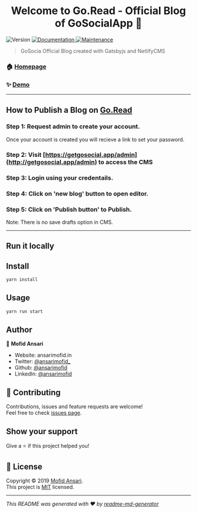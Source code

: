 <h1 align="center">Welcome to Go.Read - Official Blog of GoSocialApp 👋</h1>
<p>
  <img alt="Version" src="https://img.shields.io/badge/version-1.0.0-blue.svg?cacheSeconds=2592000" />
  <a href="https://github.com/hapramp/go.read#readme" target="_blank">
    <img alt="Documentation" src="https://img.shields.io/badge/documentation-yes-brightgreen.svg" />
  </a>
  <a href="https://github.com/hapramp/go.read/graphs/commit-activity" target="_blank">
    <img alt="Maintenance" src="https://img.shields.io/badge/Maintained%3F-yes-green.svg" />
  </a>
</p>

> GoSocia Official Blog created with Gatsbyjs and NetlifyCMS 

### 🏠 [Homepage](https://github.com/hapramp/go.read#readme)

### ✨ [Demo](https://getgosocial.app/blog)

---

## How to Publish a Blog on [Go.Read](https://getgosocial.app/blog)

### Step 1: Request admin to create your account. 
Once your account is created you will recieve a link to set your password.

 ### Step 2: Visit [https://getgosocial.app/admin](http://getgosocial.app/admin) to access the CMS

 ### Step 3: Login using your credentails.
 
 
 ### Step 4: Click on 'new blog' button to open editor.
 
 ### Step 5: Click on 'Publish button' to Publish.
 Note: There is no save drafts option in CMS.

---

## Run it locally

## Install

```sh
yarn install
```

## Usage

```sh
yarn run start
```


## Author

👤 **Mofid Ansari**

* Website: ansarimofid.in
* Twitter: [@ansarimofid\_](https://twitter.com/ansarimofid\_)
* Github: [@ansarimofid](https://github.com/ansarimofid)
* LinkedIn: [@ansarimofid](https://linkedin.com/in/ansarimofid)

## 🤝 Contributing

Contributions, issues and feature requests are welcome!<br />Feel free to check [issues page](https://github.com/hapramp/go.read/issues).

## Show your support

Give a ⭐️ if this project helped you!

## 📝 License

Copyright © 2019 [Mofid Ansari](https://github.com/ansarimofid).<br />
This project is [MIT](https://github.com/hapramp/go.read/blob/master/LICENSE) licensed.

***
_This README was generated with ❤️ by [readme-md-generator](https://github.com/kefranabg/readme-md-generator)_